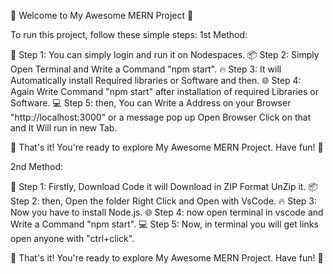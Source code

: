 🚀 Welcome to My Awesome MERN Project 🚀

To run this project, follow these simple steps:
1st Method:

🔧 Step 1: You can simply login and run it on Nodespaces.
📦 Step 2: Simply Open Terminal and Write a Command "npm start".
🔥 Step 3: It will Automatically install Required libraries or Software and then.
🌐 Step 4: Again Write Command "npm start" after installation of required Libraries or Software.
💻 Step 5: then, You can Write a Address on your Browser "http://localhost:3000" or a message pop up Open Browser Click on that and It Will run in new Tab.   

🎉 That's it! You're ready to explore My Awesome MERN Project. Have fun! 🎉

2nd Method:

🔧 Step 1: Firstly, Download Code it will Download in ZIP Format UnZip it.
📦 Step 2: then, Open the folder Right Click and Open with VsCode.
🔥 Step 3: Now you have to install Node.js.
🌐 Step 4: now open terminal in vscode and Write a Command "npm start".
💻 Step 5: Now, in terminal you will get links open anyone with "ctrl+click".


🎉 That's it! You're ready to explore My Awesome MERN Project. Have fun! 🎉
